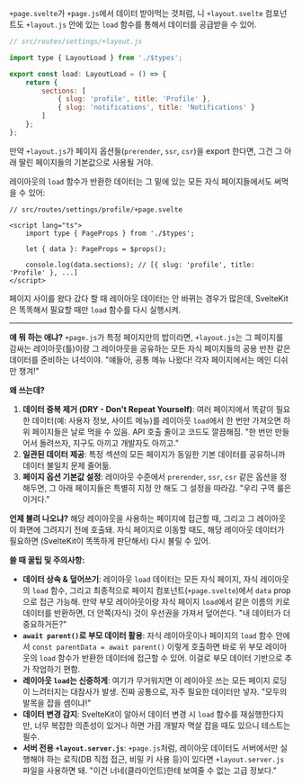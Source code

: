 `+page.svelte`가 `+page.js`에서 데이터 받아먹는 것처럼, 니 `+layout.svelte` 컴포넌트도 `+layout.js` 안에 있는 `load` 함수를 통해서 데이터를 공급받을 수 있어.

```javascript
// src/routes/settings/+layout.js

import type { LayoutLoad } from './$types';

export const load: LayoutLoad = () => {
	return {
		sections: [
			{ slug: 'profile', title: 'Profile' },
			{ slug: 'notifications', title: 'Notifications' }
		]
	};
};
```

만약 `+layout.js`가 페이지 옵션들(`prerender`, `ssr`, `csr`)을 export 한다면, 그건 그 아래 딸린 페이지들의 기본값으로 사용될 거야.

레이아웃의 `load` 함수가 반환한 데이터는 그 밑에 있는 모든 자식 페이지들에서도 써먹을 수 있어:

```svelte
// src/routes/settings/profile/+page.svelte

<script lang="ts">
	import type { PageProps } from './$types';

	let { data }: PageProps = $props();

	console.log(data.sections); // [{ slug: 'profile', title: 'Profile' }, ...]
</script>
```

페이지 사이를 왔다 갔다 할 때 레이아웃 데이터는 안 바뀌는 경우가 많은데, SvelteKit은 똑똑해서 필요할 때만 `load` 함수를 다시 실행시켜.

---

**얘 뭐 하는 애냐?**
`+page.js`가 특정 페이지만의 밥이라면, `+layout.js`는 그 페이지를 감싸는 레이아웃(틀)이랑 그 레이아웃을 공유하는 모든 자식 페이지들의 공용 반찬 같은 데이터를 준비하는 녀석이야. "얘들아, 공통 메뉴 나왔다! 각자 페이지에서는 메인 디쉬만 챙겨!"

**왜 쓰는데?**
1.  **데이터 중복 제거 (DRY - Don't Repeat Yourself)**: 여러 페이지에서 똑같이 필요한 데이터(예: 사용자 정보, 사이트 메뉴)를 레이아웃 `load`에서 한 번만 가져오면 하위 페이지들은 날로 먹을 수 있음. API 호출 줄이고 코드도 깔끔해짐. "한 번만 만들어서 돌려쓰자, 지구도 아끼고 개발자도 아끼고."
2.  **일관된 데이터 제공**: 특정 섹션의 모든 페이지가 동일한 기본 데이터를 공유하니까 데이터 불일치 문제 줄어듦.
3.  **페이지 옵션 기본값 설정**: 레이아웃 수준에서 `prerender`, `ssr`, `csr` 같은 옵션을 정해두면, 그 아래 페이지들은 특별히 지정 안 해도 그 설정을 따라감. "우리 구역 룰은 이거다."

**언제 불려 나오냐?**
해당 레이아웃을 사용하는 페이지에 접근할 때, 그리고 그 레이아웃이 화면에 그려지기 전에 호출돼. 자식 페이지로 이동할 때도, 해당 레이아웃 데이터가 필요하면 (SvelteKit이 똑똑하게 판단해서) 다시 불릴 수 있어.

**쓸 때 꿀팁 및 주의사항:**
*   **데이터 상속 & 덮어쓰기**: 레이아웃 `load` 데이터는 모든 자식 페이지, 자식 레이아웃의 `load` 함수, 그리고 최종적으로 페이지 컴포넌트(`+page.svelte`)에서 `data` prop으로 접근 가능해. 만약 부모 레이아웃이랑 자식 페이지 `load`에서 같은 이름의 키로 데이터를 반환하면, 더 안쪽(자식) 것이 우선권을 가져서 덮어쓴다. "내 데이터가 더 중요하거든?"
*   **`await parent()`로 부모 데이터 활용**: 자식 레이아웃이나 페이지의 `load` 함수 안에서 `const parentData = await parent()` 이렇게 호출하면 바로 위 부모 레이아웃의 `load` 함수가 반환한 데이터에 접근할 수 있어. 이걸로 부모 데이터 기반으로 추가 작업하기 편함.
*   **레이아웃 `load`는 신중하게**: 여기가 무거워지면 이 레이아웃 쓰는 모든 페이지 로딩이 느려터지는 대참사가 발생. 진짜 공통으로, 자주 필요한 데이터만 넣자. "모두의 발목을 잡을 셈이냐!"
*   **데이터 변경 감지**: SvelteKit이 알아서 데이터 변경 시 `load` 함수를 재실행한다지만, 너무 복잡한 의존성이 있거나 하면 가끔 개발자 멱살 잡을 때도 있으니 테스트는 필수.
*   **서버 전용 `+layout.server.js`**: `+page.js`처럼, 레이아웃 데이터도 서버에서만 실행해야 하는 로직(DB 직접 접근, 비밀 키 사용 등)이 있다면 `+layout.server.js` 파일을 사용하면 돼. "이건 너네(클라이언트)한테 보여줄 수 없는 고급 정보다."